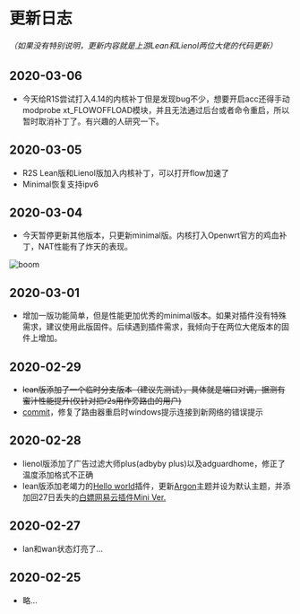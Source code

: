 
# 更新日志
###### （如果没有特别说明，更新内容就是上游Lean和Lienol两位大佬的代码更新）

## 2020-03-06

- 今天给R1S尝试打入4.14的内核补丁但是发现bug不少，想要开启acc还得手动modprobe xt_FLOWOFFLOAD模块，并且无法通过后台或者命令重启，所以暂时取消补丁了。有兴趣的人研究一下。

## 2020-03-05

- R2S Lean版和Lienol版加入内核补丁，可以打开flow加速了
- Minimal恢复支持ipv6

## 2020-03-04

- 今天暂停更新其他版本，只更新minimal版。内核打入Openwrt官方的鸡血补丁，NAT性能有了炸天的表现。

![boom](https://raw.githubusercontent.com/klever1988/nanopi-openwrt/master/assets/boom.jpg)

## 2020-03-01

- 增加一版功能简单，但是性能更加优秀的minimal版本。如果对插件没有特殊需求，建议使用此版固件。后续遇到插件需求，我倾向于在两位大佬版本的固件上增加。

## 2020-02-29

- ~~lean版添加了一个临时分支版本（建议先测试），具体就是端口对调，据测有蜜汁性能提升(仅针对把r2s用作旁路由的用户)~~
- [commit](https://github.com/friendlyarm/uboot-rockchip/commit/bd263a5cedaea8f2c5214bdca02a2fd0af29dcd0)，修复了路由器重启时windows提示连接到新网络的错误提示

## 2020-02-28

- lienol版添加了广告过滤大师plus(adbyby plus)以及adguardhome，修正了温度添加格式不正确
- lean版添加老竭力的[Hello world](https://github.com/jerrykuku/luci-app-vssr)插件，更新[Argon](https://github.com/jerrykuku/luci-theme-argon)主题并设为默认主题，并添加回27日丢失的[白嫖网易云插件Mini Ver.](https://github.com/project-openwrt/luci-app-unblockneteasemusic-mini)

## 2020-02-27

- lan和wan状态灯亮了...

## 2020-02-25

- 略...
